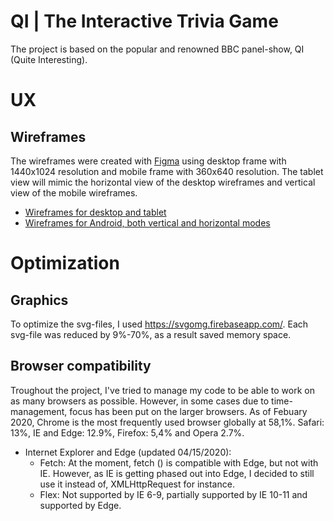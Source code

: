 # QI | The Interactive Trivia Game

The project is based on the popular and renowned BBC panel-show, QI (Quite Interesting).

# UX 

## Wireframes

The wireframes were created with [Figma](https://www.figma.com/) using desktop frame with 1440x1024 resolution and
mobile frame with 360x640 resolution. The tablet view will mimic the horizontal view of 
the desktop wireframes and vertical view of the mobile wireframes.

- [Wireframes for desktop and tablet](https://drive.google.com/file/d/1pP5lXm0wAV2CeT7902Hi35wqwvF6U3mJ/view?usp=sharing)
- [Wireframes for Android, both vertical and horizontal modes](https://drive.google.com/file/d/1-wCeThsL91tJUpkPDpE36bTpSyOMNnxO/view?usp=sharing)

# Optimization

## Graphics
To optimize the svg-files, I used https://svgomg.firebaseapp.com/. Each svg-file was reduced by 9%-70%, as a result saved memory space.

## Browser compatibility

Troughout the project, I've tried to manage my code to be able to work on as many 
browsers as possible. However, in some cases due to time-management, focus has been 
put on the larger browsers. As of Febuary 2020, Chrome is the most frequently used 
browser globally at 58,1%. Safari: 13%, IE and Edge: 12.9%, Firefox: 5,4% and Opera 2.7%.

* Internet Explorer and Edge (updated 04/15/2020):
    * Fetch: At the moment, fetch () is compatible with Edge, but not with IE.
    However, as IE is getting phased out into Edge, I decided to still use it instead of,
    XMLHttpRequest for instance.
    * Flex: Not supported by IE 6-9, partially supported by IE 10-11 and supported by Edge.